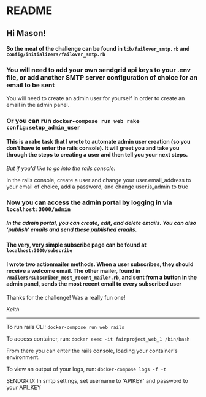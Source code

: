 # README

## Hi Mason!

#### So the meat of the challenge can be found in ```lib/failover_smtp.rb``` and ```config/initializers/failover_smtp.rb```

### You will need to add your own sendgrid api keys to your .env file, or add another SMTP server configuration of choice for an email to be sent

You will need to create an admin user for yourself in order to create an email in the admin panel.

### Or you can run ```docker-compose run web rake config:setup_admin_user```
#### This is a rake task that I wrote to automate admin user creation (so you don't have to enter the rails console). It will greet you and take you through the steps to creating a user and then tell you your next steps.

*But if you'd like to go into the rails console:*

In the rails console, create a user and change your user.email_address to your email of choice, add a password, and change user.is_admin to true

### Now you can access the admin portal by logging in via ```localhost:3000/admin```

##### In the admin portal, you can create, edit, and delete emails. You can also 'publish' emails and send these published emails.

#### The very, very simple subscribe page can be found at ```localhost:3000/subscribe```

#### I wrote two actionmailer methods. When a user subscribes, they should receive a welcome email. The other mailer, found in ``` /mailers/subscriber_most_recent_mailer.rb```, and sent from a button in the admin panel, sends the most recent email to every subscribed user

Thanks for the challenge! Was a really fun one!

_Keith_

_________________

To run rails CLI:
```docker-compose run web rails```

To access container, run:
```docker exec -it fairproject_web_1 /bin/bash```

From there you can enter the rails console, loading your container's environment.

To view an output of your logs, run:
```docker-compose logs -f -t```

SENDGRID:
In smtp settings, set username to 'APIKEY' and password to your API_KEY